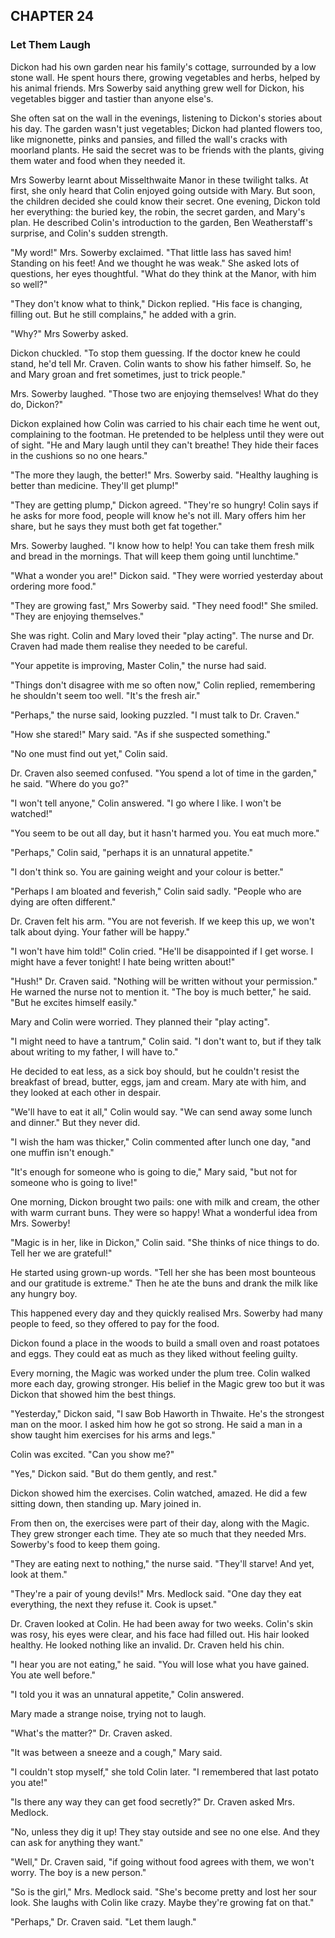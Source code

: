 ## CHAPTER 24
### Let Them Laugh
Dickon had his own garden near his family's cottage, surrounded by a low stone wall. He spent hours there, growing vegetables and herbs, helped by his animal friends. Mrs Sowerby said anything grew well for Dickon, his vegetables bigger and tastier than anyone else's.

She often sat on the wall in the evenings, listening to Dickon's stories about his day. The garden wasn't just vegetables; Dickon had planted flowers too, like mignonette, pinks and pansies, and filled the wall's cracks with moorland plants. He said the secret was to be friends with the plants, giving them water and food when they needed it.

Mrs Sowerby learnt about Misselthwaite Manor in these twilight talks. At first, she only heard that Colin enjoyed going outside with Mary. But soon, the children decided she could know their secret. One evening, Dickon told her everything: the buried key, the robin, the secret garden, and Mary's plan. He described Colin's introduction to the garden, Ben Weatherstaff's surprise, and Colin's sudden strength.

"My word!" Mrs. Sowerby exclaimed. "That little lass has saved him! Standing on his feet! And we thought he was weak." She asked lots of questions, her eyes thoughtful. "What do they think at the Manor, with him so well?"

"They don't know what to think," Dickon replied. "His face is changing, filling out. But he still complains," he added with a grin.

"Why?" Mrs Sowerby asked.

Dickon chuckled. "To stop them guessing. If the doctor knew he could stand, he'd tell Mr. Craven. Colin wants to show his father himself. So, he and Mary groan and fret sometimes, just to trick people."

Mrs. Sowerby laughed. "Those two are enjoying themselves! What do they do, Dickon?"

Dickon explained how Colin was carried to his chair each time he went out, complaining to the footman. He pretended to be helpless until they were out of sight. "He and Mary laugh until they can't breathe! They hide their faces in the cushions so no one hears."

"The more they laugh, the better!" Mrs. Sowerby said. "Healthy laughing is better than medicine. They'll get plump!"

"They are getting plump," Dickon agreed. "They're so hungry! Colin says if he asks for more food, people will know he's not ill. Mary offers him her share, but he says they must both get fat together."

Mrs. Sowerby laughed. "I know how to help! You can take them fresh milk and bread in the mornings. That will keep them going until lunchtime."

"What a wonder you are!" Dickon said. "They were worried yesterday about ordering more food."

"They are growing fast," Mrs Sowerby said. "They need food!" She smiled. "They are enjoying themselves."

She was right. Colin and Mary loved their "play acting". The nurse and Dr. Craven had made them realise they needed to be careful.

"Your appetite is improving, Master Colin," the nurse had said.

"Things don't disagree with me so often now," Colin replied, remembering he shouldn't seem too well. "It's the fresh air."

"Perhaps," the nurse said, looking puzzled. "I must talk to Dr. Craven."

"How she stared!" Mary said. "As if she suspected something."

"No one must find out yet," Colin said.

Dr. Craven also seemed confused. "You spend a lot of time in the garden," he said. "Where do you go?"

"I won't tell anyone," Colin answered. "I go where I like. I won't be watched!"

"You seem to be out all day, but it hasn't harmed you. You eat much more."

"Perhaps," Colin said, "perhaps it is an unnatural appetite."

"I don't think so. You are gaining weight and your colour is better."

"Perhaps I am bloated and feverish," Colin said sadly. "People who are dying are often different."

Dr. Craven felt his arm. "You are not feverish. If we keep this up, we won't talk about dying. Your father will be happy."

"I won't have him told!" Colin cried. "He'll be disappointed if I get worse. I might have a fever tonight! I hate being written about!"

"Hush!" Dr. Craven said. "Nothing will be written without your permission." He warned the nurse not to mention it. "The boy is much better," he said. "But he excites himself easily."

Mary and Colin were worried. They planned their "play acting".

"I might need to have a tantrum," Colin said. "I don't want to, but if they talk about writing to my father, I will have to."

He decided to eat less, as a sick boy should, but he couldn't resist the breakfast of bread, butter, eggs, jam and cream. Mary ate with him, and they looked at each other in despair.

"We'll have to eat it all," Colin would say. "We can send away some lunch and dinner." But they never did.

"I wish the ham was thicker," Colin commented after lunch one day, "and one muffin isn't enough." 

"It's enough for someone who is going to die," Mary said, "but not for someone who is going to live!"

One morning, Dickon brought two pails: one with milk and cream, the other with warm currant buns. They were so happy! What a wonderful idea from Mrs. Sowerby!

"Magic is in her, like in Dickon," Colin said. "She thinks of nice things to do. Tell her we are grateful!"

He started using grown-up words. "Tell her she has been most bounteous and our gratitude is extreme." Then he ate the buns and drank the milk like any hungry boy.

This happened every day and they quickly realised Mrs. Sowerby had many people to feed, so they offered to pay for the food.

Dickon found a place in the woods to build a small oven and roast potatoes and eggs. They could eat as much as they liked without feeling guilty.

Every morning, the Magic was worked under the plum tree. Colin walked more each day, growing stronger. His belief in the Magic grew too but it was Dickon that showed him the best things.

"Yesterday," Dickon said, "I saw Bob Haworth in Thwaite. He's the strongest man on the moor. I asked him how he got so strong. He said a man in a show taught him exercises for his arms and legs."

Colin was excited. "Can you show me?"

"Yes," Dickon said. "But do them gently, and rest."

Dickon showed him the exercises. Colin watched, amazed. He did a few sitting down, then standing up. Mary joined in.

From then on, the exercises were part of their day, along with the Magic. They grew stronger each time. They ate so much that they needed Mrs. Sowerby's food to keep them going.

"They are eating next to nothing," the nurse said. "They'll starve! And yet, look at them."

"They're a pair of young devils!" Mrs. Medlock said. "One day they eat everything, the next they refuse it. Cook is upset."

Dr. Craven looked at Colin. He had been away for two weeks. Colin's skin was rosy, his eyes were clear, and his face had filled out. His hair looked healthy. He looked nothing like an invalid. Dr. Craven held his chin.

"I hear you are not eating," he said. "You will lose what you have gained. You ate well before."

"I told you it was an unnatural appetite," Colin answered.

Mary made a strange noise, trying not to laugh.

"What's the matter?" Dr. Craven asked.

"It was between a sneeze and a cough," Mary said.

"I couldn't stop myself," she told Colin later. "I remembered that last potato you ate!"

"Is there any way they can get food secretly?" Dr. Craven asked Mrs. Medlock.

"No, unless they dig it up! They stay outside and see no one else. And they can ask for anything they want."

"Well," Dr. Craven said, "if going without food agrees with them, we won't worry. The boy is a new person."

"So is the girl," Mrs. Medlock said. "She's become pretty and lost her sour look. She laughs with Colin like crazy. Maybe they're growing fat on that."

"Perhaps," Dr. Craven said. "Let them laugh."
